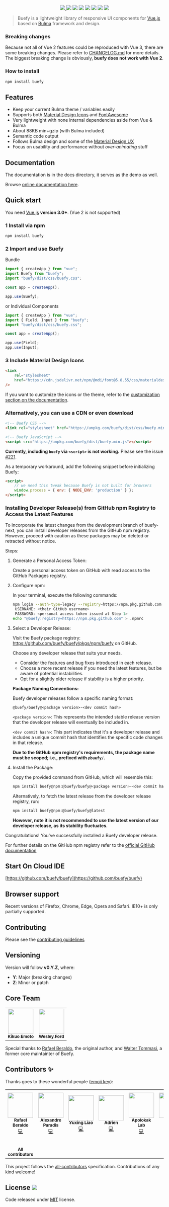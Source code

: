 <p align="center">
    <a href="https://buefy.org">
        <img src="https://raw.githubusercontent.com/buefy/buefy/master/static/img/buefy-banner.png" />
    </a>
    <a href="https://github.com/buefy/buefy/releases"><img src="https://img.shields.io/github/v/release/buefy/buefy?logo=buefy&color=7957d5&labelColor=lightgrey" /></a>
    <a href="https://www.npmjs.com/package/buefy"><img src="https://img.shields.io/npm/v/buefy.svg?logo=npm" /></a>
    <a href="https://www.npmjs.com/package/buefy"><img src="https://img.shields.io/npm/dt/buefy.svg" /></a>
    <a href="https://circleci.com/gh/buefy/buefy"><img src="https://img.shields.io/circleci/project/github/buefy/buefy.svg?style=flat-square" /></a>
    <a href="https://codecov.io/gh/buefy/buefy"><img src="https://img.shields.io/codecov/c/github/buefy/buefy.svg?style=flat-square" /></a>
    <a href="https://discord.buefy.org/"><img src="https://img.shields.io/badge/chat-on%20discord-7289DA.svg?logo=discord" /></a>
    <a href="https://buefy.org"><img src="https://img.shields.io/badge/code_style-buefy-7957d5.svg?style=flat-square" /></a>
</p>

> Buefy is a lightweight library of responsive UI components for [Vue.js](https://vuejs.org/) based on [Bulma](http://bulma.io/) framework and design.

### Breaking changes

Because not all of Vue 2 features could be reproduced with Vue 3, there are some breaking changes.
Please refer to [CHANGELOG.md](/CHANGELOG.md) for more details.
The biggest breaking change is obviously, **buefy does not work with Vue 2**.

### How to install

```sh
npm install buefy
```

## Features

-   Keep your current Bulma theme / variables easily
-   Supports both [Material Design Icons](https://materialdesignicons.com/) and [FontAwesome](http://fontawesome.io/)
-   Very lightweight with none internal dependencies aside from Vue & Bulma
-   About 88KB min+gzip (with Bulma included)
-   Semantic code output
-   Follows Bulma design and some of the [Material Design UX](https://material.io/)
-   Focus on usability and performance without _over-animating_ stuff

## Documentation

The documentation is in the docs directory, it serves as the demo as well.

Browse [online documentation here](https://buefy.org/).

## Quick start

You need [Vue.js](https://vuejs.org/) **version 3.0+**. (Vue 2 is not supported)

### 1 Install via npm

```bash
npm install buefy
```

### 2 Import and use Buefy

Bundle

```javascript
import { createApp } from "vue";
import Buefy from "buefy";
import "buefy/dist/css/buefy.css";

const app = createApp();

app.use(Buefy);
```

or Individual Components

```javascript
import { createApp } from "vue";
import { Field, Input } from "buefy";
import "buefy/dist/css/buefy.css";

const app = createApp();

app.use(Field);
app.use(Input);
```

### 3 Include Material Design Icons

```html
<link
    rel="stylesheet"
    href="https://cdn.jsdelivr.net/npm/@mdi/font@5.8.55/css/materialdesignicons.min.css"
/>
```

If you want to customize the icons or the theme, refer to the [customization section on the documentation](https://buefy.org/documentation/customization).

### Alternatively, you can use a CDN or even download

```html
<!-- Buefy CSS -->
<link rel="stylesheet" href="https://unpkg.com/buefy/dist/css/buefy.min.css" />

<!-- Buefy JavaScript -->
<script src="https://unpkg.com/buefy/dist/buefy.min.js"></script>
```

**Currently, including `buefy` via `<script>` is not working.**
Please see the issue [#221](https://github.com/ntohq/buefy-next/issues/221).

As a temporary workaround, add the following snippet before initializing Buefy:

```html
<script>
    // we need this tweak because Buefy is not built for browsers
    window.process = { env: { NODE_ENV: 'production' } };
</script>
```

### Installing Developer Release(s) from GitHub npm Registry to Access the Latest Features

To incorporate the latest changes from the development branch of buefy-next, you can install developer releases from the GitHub npm registry. However, proceed with caution as these packages may be deleted or retracted without notice.

Steps:

1. Generate a Personal Access Token:

    Create a personal access token on GitHub with read access to the GitHub Packages registry.

2. Configure npm:

    In your terminal, execute the following commands:

    ```bash
    npm login --auth-type=legacy --registry=https://npm.pkg.github.com
     USERNAME: <their GitHub username>
     PASSWORD: <personal access token issued at Step 1>
    echo "@buefy:registry=https://npm.pkg.github.com" > .npmrc
    ```

3. Select a Developer Release:

    Visit the Buefy package registry: https://github.com/buefy/buefy/pkgs/npm/buefy on GitHub.

    Choose any developer release that suits your needs.

    - Consider the features and bug fixes introduced in each release.
    - Choose a more recent release if you need the latest features, but be aware of potential instabilities.
    - Opt for a slightly older release if stability is a higher priority.

    **Package Naming Conventions:**

    Buefy developer releases follow a specific naming format:

    ```
    @buefy/buefy@<package version>-<dev commit hash>
    ```

    `<package version>`: This represents the intended stable release version that the developer release will eventually be included in.

    `<dev commit hash>`: This part indicates that it's a developer release and includes a unique commit hash that identifies the specific code changes in that release.

    **Due to the GitHub npm registry's requirements, the package name must be scoped; i.e., prefixed with `@buefy/`.**

4. Install the Package:

    Copy the provided command from GitHub, which will resemble this:

    ```bash
    npm install buefy@npm:@buefy/buefy@<package version>-<dev commit hash>
    ```

    Alternatively, to fetch the latest release from the developer release registry, run:

    ```bash
    npm install buefy@npm:@buefy/buefy@latest
    ```

    **However, note it is not recommended to use the latest version of our developer release, as its stability fluctuates.**

Congratulations! You've successfully installed a Buefy developer release.

For further details on the GitHub npm registry refer to the [official GitHub documentation](https://docs.github.com/en/packages/working-with-a-github-packages-registry/working-with-the-npm-registry#installing-a-package)

## Start On Cloud IDE

[https://github.com/buefy/buefy](https://github.com/buefy/buefy)

## Browser support

Recent versions of Firefox, Chrome, Edge, Opera and Safari. IE10+ is only partially supported.

## Contributing

Please see the [contributing guidelines](/.github/CONTRIBUTING.md)

## Versioning

Version will follow **v0.Y.Z**, where:

-   **Y**: Major (breaking changes)
-   **Z**: Minor or patch

## Core Team

<table>
  <tr>
    <td align="center"><a href="https://github.com/kikuomax"><img src="https://avatars.githubusercontent.com/u/3257531?v=4" width="80px;" alt=""/><br /><sub><b>Kikuo Emoto</b></sub></a><br /></td>
    <td align="center"><a href="https://twitter.com/wesdevpro"><img src="https://avatars.githubusercontent.com/u/11604664?v=4" width="80px;" alt=""/><br /><sub><b>Wesley Ford</b></sub></a><br /></td>
  </tr>
</table>

Special thanks to <a href="http://twitter.com/rafaelpimpa">Rafael Beraldo</a>, the original author, and <a href="https://twitter.com/walter_tommasi">Walter Tommasi</a>, a former core maintainter of Buefy.

## Contributors ✨

Thanks goes to these wonderful people ([emoji key](https://allcontributors.org/docs/en/emoji-key)):

<!-- ALL-CONTRIBUTORS-LIST:START - Do not remove or modify this section -->
<!-- prettier-ignore-start -->
<!-- markdownlint-disable -->
<table>
  <tr>
    <td align="center"><a href="http://twitter.com/rafaelpimpa"><img src="https://avatars2.githubusercontent.com/u/18370605?v=4" width="80px;" alt=""/><br /><sub><b>Rafael Beraldo</b></sub></a><br /><a href="https://github.com/buefy/buefy/commits?author=rafaelpimpa" title="Code">💻</a></td>
    <td align="center"><a href="https://edutechno.ca"><img src="https://avatars1.githubusercontent.com/u/12817388?v=4" width="80px;" alt=""/><br /><sub><b>Alexandre Paradis</b></sub></a><br /><a href="https://github.com/buefy/buefy/commits?author=service-paradis" title="Code">💻</a></td>
    <td align="center"><a href="https://github.com/yxngl"><img src="https://avatars0.githubusercontent.com/u/1696853?v=4" width="80px;" alt=""/><br /><sub><b>Yuxing Liao</b></sub></a><br /><a href="https://github.com/buefy/buefy/commits?author=yxngl" title="Code">💻</a></td>
    <td align="center"><a href="https://github.com/adrlen"><img src="https://avatars2.githubusercontent.com/u/1764097?v=4" width="80px;" alt=""/><br /><sub><b>Adrien</b></sub></a><br /><a href="https://github.com/buefy/buefy/commits?author=adrlen" title="Code">💻</a></td>
    <td align="center"><a href="http://paypal.me/apolokak"><img src="https://avatars2.githubusercontent.com/u/30395693?v=4" width="80px;" alt=""/><br /><sub><b>Apolokak Lab</b></sub></a><br /><a href="https://github.com/buefy/buefy/commits?author=apolokaklab" title="Code">💻</a></td>
    <td align="center"><a href="http://owen.com.br"><img src="https://avatars1.githubusercontent.com/u/1490347?v=4" width="80px;" alt=""/><br /><sub><b>Antério Vieira</b></sub></a><br /><a href="https://github.com/buefy/buefy/commits?author=anteriovieira" title="Code">💻</a></td>
    <td align="center"><a href="https://github.com/wanxe"><img src="https://avatars3.githubusercontent.com/u/10264065?v=4" width="80px;" alt=""/><br /><sub><b>Jorge Nieto</b></sub></a><br /><a href="https://github.com/buefy/buefy/commits?author=wanxe" title="Code">💻</a></td>
    <td align="center"><a href="https://github.com/mateuswetah"><img src="https://avatars0.githubusercontent.com/u/1184874?v=4" width="80px;" alt=""/><br /><sub><b>Mateus Machado Luna</b></sub></a><br /><a href="https://github.com/buefy/buefy/commits?author=mateuswetah" title="Code">💻</a></td>
  </tr>
  <tr>
    <td align="center"><a href="https://github.com/buefy/buefy/graphs/contributors"><br /><sub><b>All contributors</b></sub></a><br /></td>
  </tr>
</table>

<!-- markdownlint-enable -->
<!-- prettier-ignore-end -->

<!-- ALL-CONTRIBUTORS-LIST:END -->

This project follows the [all-contributors](https://github.com/all-contributors/all-contributors) specification. Contributions of any kind welcome!

## License <a href="https://github.com/buefy/buefy/blob/master/LICENSE"><img src="https://img.shields.io/npm/l/buefy.svg?logo=github" /></a>

Code released under [MIT](https://github.com/buefy/buefy/blob/master/LICENSE) license.

